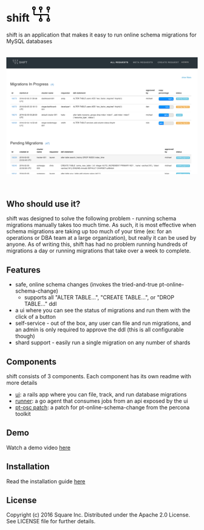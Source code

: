 # shift <img src="/ui/public/logo.png" height="40">
shift is an application that makes it easy to run online schema migrations for MySQL databases
<br><br><br>
<img src="/ui/screenshots/summary.png">
<br><br><br>

## Who should use it?
shift was designed to solve the following problem - running schema migrations manually takes too much time. As such, it is most effective when schema migrations are taking up too much of your time (ex: for an operations or DBA team at a large organization), but really it can be used by anyone. As of writing this, shift has had no problem running hundreds of migrations a day or running migrations that take over a week to complete.

## Features
* safe, online schema changes (invokes the tried-and-true pt-online-schema-change)
    * supports all "ALTER TABLE...", "CREATE TABLE...", or "DROP TABLE..." ddl
* a ui where you can see the status of migrations and run them with the click of a button
* self-service - out of the box, any user can file and run migrations, and an admin is only required to approve the ddl (this is all configurable though)
* shard support - easily run a single migration on any number of shards

## Components
shift consists of 3 components. Each component has its own readme with more details
* [ui](https://github.com/square/shift/tree/master/ui): a rails app where you can file, track, and run database migrations
* [runner](https://github.com/square/shift/tree/master/runner): a go agent that consumes jobs from an api exposed by the ui
* [pt-osc patch](https://github.com/square/shift/tree/master/ptosc-patch): a patch for pt-online-schema-change from the percona toolkit

## Demo
Watch a demo video [here](https://www.youtube.com/watch?v=u5L7PqIk--k)

## Installation
Read the installation guide [here](https://github.com/square/shift/wiki/Installation-Guide)

## License

Copyright (c) 2016 Square Inc. Distributed under the Apache 2.0 License.
See LICENSE file for further details.
